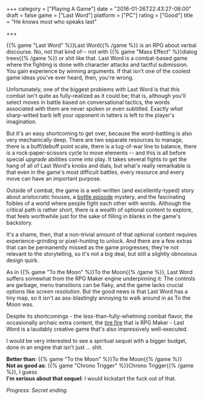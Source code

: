 +++
category = ["Playing A Game"]
date = "2016-01-26T22:43:27-08:00"
draft = false
game = ["Last Word"]
platform = ["PC"]
rating = ["Good"]
title = "He knows most who speaks last"

+++

{{% game "Last Word" %}}Last Word{{% /game %}} is an RPG about verbal discourse.  No, not that kind of-- not with {{% game "Mass Effect" %}}dialog trees{{% /game %}} or shit like that.  Last Word is a combat-based game where the fighting is done with character attacks and tactful submission.  You gain experience by winning arguments.  If that isn't one of the coolest game ideas you've ever heard, then, you're wrong.

Unfortunately, one of the biggest problems with Last Word is that this combat isn't quite as fully-realized as it could be; that is, although you'll select moves in battle based on conversational tactics, the words associated with them are never spoken or even subtitled.  Exactly <i>what</i> sharp-witted barb left your opponent in tatters is left to the player's imagination.

But it's an easy shortcoming to get over, because the word-battling is also very mechanically deep.  There are two separate resources to manage, there is a buff/debuff point scale, there is a tug-of-war line to balance, there is a rock-paper-scissors cycle to move elements -- and this is all before special <i>upgrade</i> abilities come into play.  It takes several fights to get the hang of all of Last Word's knobs and dials, but what's really remarkable is that even in the game's most difficult battles, every resource and every move can have an important purpose.

Outside of combat, the game is a well-written (and excellently-typed) story about aristocratic houses, a <a href="http://tvtropes.org/pmwiki/pmwiki.php/Main/BottleEpisode">bottle episode</a> mystery, and the fascinating foibles of a world where people fight each other with words.  Although the critical path is rather short, there is a wealth of optional content to explore, that feels worthwhile just for the sake of filling in blanks in the game's backstory.

It's a shame, then, that a non-trivial amount of that optional content requires experience-grinding or pixel-hunting to unlock.  And there are a few extras that can be permanently missed as the game progresses; they're not relevant to the storytelling, so it's not a big deal, but still a slightly obnoxious design quirk.

As in {{% game "To the Moon" %}}To the Moon{{% /game %}}, Last Word suffers somewhat from the RPG Maker engine underpinning it: The controls are garbage, menu transitions can be flaky, and the game lacks crucial options like <i>screen resolution</i>.  But the good news is that Last Word has a tiny map, so it isn't as ass-blastingly annoying to walk around in as To the Moon was.

Despite its shortcomings - the less-than-fully-whelming combat flavor, the occasionally archaic extra content, the <a href="https://simpsonswiki.com/wiki/Springfield_Tire_Yard">tire fire</a> that is RPG Maker - Last Word is a laudably creative game that's also impressively well-executed.

I would be very interested to see a spiritual sequel with a bigger budget, done in an engine that isn't just ... shit.

<b>Better than</b>: {{% game "To the Moon" %}}To the Moon{{% /game %}}  
<b>Not as good as</b>: {{% game "Chrono Trigger" %}}Chrono Trigger{{% /game %}}, I guess  
<b>I'm serious about that sequel</b>: I would kickstart the fuck out of that.

<i>Progress: Secret ending.</i>
